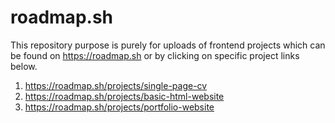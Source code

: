 # roadmap.sh
This repository purpose is purely for uploads of frontend projects which can be found on https://roadmap.sh or by clicking on specific project links below.

1. https://roadmap.sh/projects/single-page-cv
2. https://roadmap.sh/projects/basic-html-website
3. https://roadmap.sh/projects/portfolio-website
